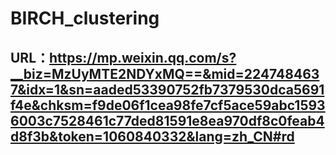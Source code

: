 # BIRCH_clustering

## URL：https://mp.weixin.qq.com/s?__biz=MzUyMTE2NDYxMQ==&mid=2247484637&idx=1&sn=aaded53390752fb7379530dca5691f4e&chksm=f9de06f1cea98fe7cf5ace59abc15936003c7528461c77ded81591e8ea970df8c0feab4d8f3b&token=1060840332&lang=zh_CN#rd
